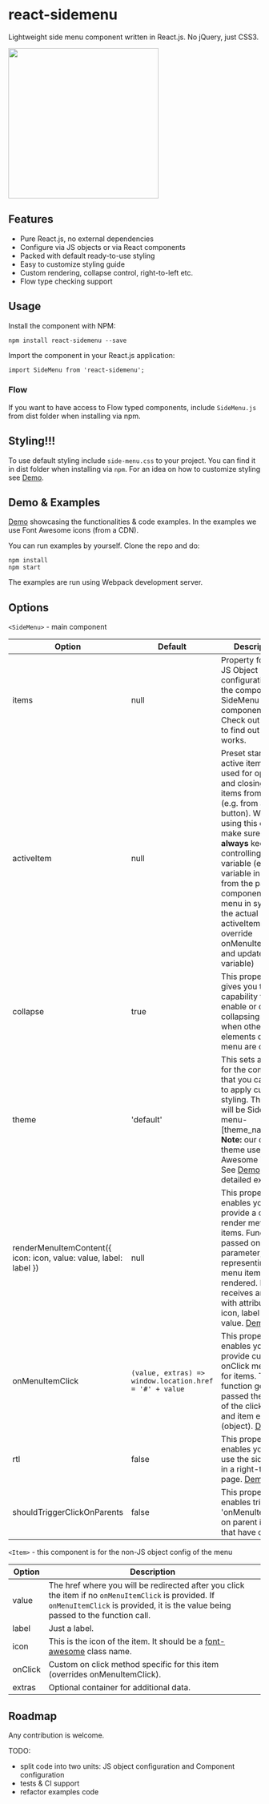 
# react-sidemenu

Lightweight side menu component written in React.js. No jQuery, just CSS3.

<img src="https://image.ibb.co/kEYBhe/Screen_Shot_2018_08_17_at_9_24_09_AM.png" width="300">

## Features
 - Pure React.js, no external dependencies
 - Configure via JS objects or via React components
 - Packed with default ready-to-use styling
 - Easy to customize styling guide
 - Custom rendering, collapse control, right-to-left etc.
 - Flow type checking support

## Usage
Install the component with NPM:

    npm install react-sidemenu --save
Import the component in your React.js application:

    import SideMenu from 'react-sidemenu';

### Flow
If you want to have access to Flow typed components, include `SideMenu.js` from dist folder when installing via npm.

## Styling!!!
 To use default styling include `side-menu.css`  to your project. You can find it in dist folder when installing via `npm`. For an idea on how to customize styling see [Demo](https://fortunar.github.io/react-sidemenu/).
## Demo & Examples
[Demo](https://fortunar.github.io/react-sidemenu/) showcasing the functionalities & code examples. In the examples we use Font Awesome icons (from a CDN).

You can run examples by yourself. Clone the repo and do:

    npm install
    npm start

The examples are run using Webpack development server. 

## Options

`<SideMenu>` - main component

|**Option**|**Default**|**Description**|
| --- | --- | --- |
| items | null | Property for the JS Object configuration of the component SideMenu component. Check out [Demo](https://fortunar.github.io/react-sidemenu/) to find out how it works. |
| activeItem | null | Preset starting active item. Also used for opening and closing menu items from code (e.g. from a button). When using this option, make sure to **always** keep the controlling variable (e.g. variable in state) from the parent component of the menu in sync with the actual activeItem (i.e. override onMenuItemClick and update the variable) |
| collapse | true | This property gives you the capability to enable or disable collapsing menu when other elements of the menu are clicked. |
| theme | 'default' | This sets a class for the component that you can use to apply custom styling. The class will be Side-menu-[theme_name]. **Note:** our default theme uses Font Awesome icons. See [Demo](https://fortunar.github.io/react-sidemenu/) for an detailed example.  |
| renderMenuItemContent({ icon: icon, value: value, label: label }) | null | This property enables you to provide a custom render method for items. Function is passed one parameter, representing the menu item being rendered. It receives an object with attributes: icon, label and value. [Demo](https://fortunar.github.io/react-sidemenu/)|
| onMenuItemClick | `(value, extras) => window.location.href = '#' + value` | This property enables you to provide custom onClick method for items. The function gets passed the value of the clicked item and item extras (object). [Demo](https://fortunar.github.io/react-sidemenu/)|
| rtl | false | This property enables you to use the sidemenu in a right-to-left page. [Demo](https://fortunar.github.io/react-sidemenu/)|
| shouldTriggerClickOnParents | false | This property enables triggering 'onMenuItemClick' on parent items that have children. |

`<Item>` - this component is for the non-JS object config of the menu

|**Option**|**Description**|
| --- | --- |
| value | The href where you will be redirected after you click the item if no `onMenuItemClick` is provided. If `onMenuItemClick` is provided, it is the value being passed to the function call. |
| label | Just a label. |
| icon | This is the icon of the item. It should be a [font-awesome](http://fontawesome.io/) class name.
| onClick | Custom on click method specific for this item (overrides onMenuItemClick).
| extras | Optional container for additional data.

## Roadmap

Any contribution is welcome.

TODO:
 - split code into two units: JS object configuration and Component configuration
 - tests & CI support
 - refactor examples code
